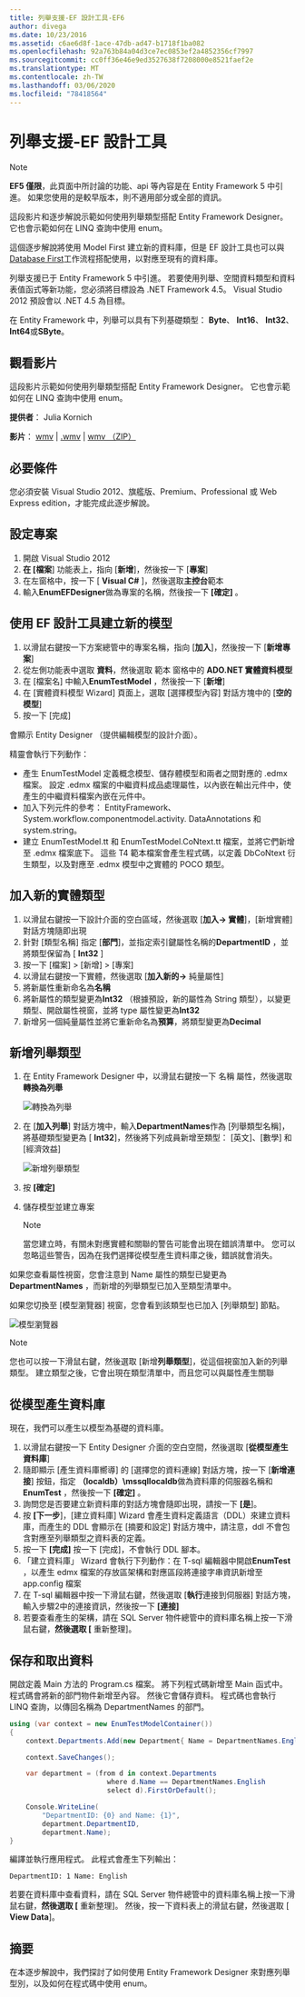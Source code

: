 ```yaml
---
title: 列舉支援-EF 設計工具-EF6
author: divega
ms.date: 10/23/2016
ms.assetid: c6ae6d8f-1ace-47db-ad47-b1718f1ba082
ms.openlocfilehash: 92a763b84a04d3ce7ec0853ef2a4852356cf7997
ms.sourcegitcommit: cc0ff36e46e9ed3527638f7208000e8521faef2e
ms.translationtype: MT
ms.contentlocale: zh-TW
ms.lasthandoff: 03/06/2020
ms.locfileid: "78418564"
---
```

# <a name="enum-support---ef-designer"></a>列舉支援-EF 設計工具
> [!NOTE]
> **EF5 僅限**，此頁面中所討論的功能、api 等內容是在 Entity Framework 5 中引進。 如果您使用的是較早版本，則不適用部分或全部的資訊。

這段影片和逐步解說示範如何使用列舉類型搭配 Entity Framework Designer。 它也會示範如何在 LINQ 查詢中使用 enum。

這個逐步解說將使用 Model First 建立新的資料庫，但是 EF 設計工具也可以與[Database First](~/ef6/modeling/designer/workflows/database-first.md)工作流程搭配使用，以對應至現有的資料庫。

列舉支援已于 Entity Framework 5 中引進。 若要使用列舉、空間資料類型和資料表值函式等新功能，您必須將目標設為 .NET Framework 4.5。 Visual Studio 2012 預設會以 .NET 4.5 為目標。

在 Entity Framework 中，列舉可以具有下列基礎類型： **Byte**、 **Int16**、 **Int32**、 **Int64**或**SByte**。

## <a name="watch-the-video"></a>觀看影片
這段影片示範如何使用列舉類型搭配 Entity Framework Designer。 它也會示範如何在 LINQ 查詢中使用 enum。

**提供者**： Julia Kornich

**影片**： [wmv](https://download.microsoft.com/download/0/7/A/07ADECC9-7893-415D-9F20-8B97D46A37EC/HDI-ITPro-MSDN-winvideo-enumwithdesiger.wmv) | [.wmv](https://download.microsoft.com/download/0/7/A/07ADECC9-7893-415D-9F20-8B97D46A37EC/HDI-ITPro-MSDN-mp4video-enumwithdesiger.m4v) | [wmv （ZIP）](https://download.microsoft.com/download/0/7/A/07ADECC9-7893-415D-9F20-8B97D46A37EC/HDI-ITPro-MSDN-winvideo-enumwithdesiger.zip)

## <a name="pre-requisites"></a>必要條件

您必須安裝 Visual Studio 2012、旗艦版、Premium、Professional 或 Web Express edition，才能完成此逐步解說。

## <a name="set-up-the-project"></a>設定專案

1.  開啟 Visual Studio 2012
2.  **在 [檔案**] 功能表上，指向 [**新增**]，然後按一下 [**專案**]
3.  在左窗格中，按一下 [ **Visual C\#** ]，然後選取**主控台**範本
4.  輸入**EnumEFDesigner**做為專案的名稱，然後按一下 **[確定]** 。

## <a name="create-a-new-model-using-the-ef-designer"></a>使用 EF 設計工具建立新的模型

1.  以滑鼠右鍵按一下方案總管中的專案名稱，指向 [**加入**]，然後按一下 [**新增專案**]
2.  從左側功能表中選取 **資料**，然後選取 範本 窗格中的  **ADO.NET 實體資料模型**
3.  在 [檔案名] 中輸入**EnumTestModel** ，然後按一下 [**新增**]
4.  在 [實體資料模型 Wizard] 頁面上，選取 [選擇模型內容] 對話方塊中的 [**空的模型**]
5.  按一下 [完成]

會顯示 Entity Designer （提供編輯模型的設計介面）。

精靈會執行下列動作：

-   產生 EnumTestModel 定義概念模型、儲存體模型和兩者之間對應的 .edmx 檔案。 設定 .edmx 檔案的中繼資料成品處理屬性，以內嵌在輸出元件中，使產生的中繼資料檔案內嵌在元件中。
-   加入下列元件的參考： EntityFramework、System.workflow.componentmodel.activity. DataAnnotations 和 system.string。
-   建立 EnumTestModel.tt 和 EnumTestModel.CoNtext.tt 檔案，並將它們新增至 .edmx 檔案底下。 這些 T4 範本檔案會產生程式碼，以定義 DbCoNtext 衍生類型，以及對應至 .edmx 模型中之實體的 POCO 類型。

## <a name="add-a-new-entity-type"></a>加入新的實體類型

1.  以滑鼠右鍵按一下設計介面的空白區域，然後選取 [**加入-&gt; 實體**]，[新增實體] 對話方塊隨即出現
2.  針對 [類型名稱] 指定 [**部門**]，並指定索引鍵屬性名稱的**DepartmentID** ，並將類型保留為 [ **Int32** ]
3.  按一下 [檔案] &gt; [新增] &gt; [專案]
4.  以滑鼠右鍵按一下實體，然後選取 [**加入新的-&gt;** 純量屬性]
5.  將新屬性重新命名為**名稱**
6.  將新屬性的類型變更為**Int32** （根據預設，新的屬性為 String 類型），以變更類型、開啟屬性視窗，並將 type 屬性變更為**Int32**
7.  新增另一個純量屬性並將它重新命名為**預算**，將類型變更為**Decimal**

## <a name="add-an-enum-type"></a>新增列舉類型

1.  在 Entity Framework Designer 中，以滑鼠右鍵按一下 名稱 屬性，然後選取 **轉換為列舉**

    ![轉換為列舉](~/ef6/media/converttoenum.png)

2.  在 [**加入列舉**] 對話方塊中，輸入**DepartmentNames**作為 [列舉類型名稱]，將基礎類型變更為 [ **Int32**]，然後將下列成員新增至類型： [英文]、[數學] 和 [經濟效益]

    ![新增列舉類型](~/ef6/media/addenumtype.png)

3.  按 **[確定]**
4.  儲存模型並建立專案
    > [!NOTE]
    > 當您建立時，有關未對應實體和關聯的警告可能會出現在錯誤清單中。 您可以忽略這些警告，因為在我們選擇從模型產生資料庫之後，錯誤就會消失。

如果您查看屬性視窗，您會注意到 Name 屬性的類型已變更為**DepartmentNames** ，而新增的列舉類型已加入至類型清單中。

如果您切換至 [模型瀏覽器] 視窗，您會看到該類型也已加入 [列舉類型] 節點。

![模型瀏覽器](~/ef6/media/modelbrowser.png)

>[!NOTE]
> 您也可以按一下滑鼠右鍵，然後選取 [新增**列舉類型**]，從這個視窗加入新的列舉類型。 建立類型之後，它會出現在類型清單中，而且您可以與屬性產生關聯

## <a name="generate-database-from-model"></a>從模型產生資料庫

現在，我們可以產生以模型為基礎的資料庫。

1.  以滑鼠右鍵按一下 Entity Designer 介面的空白空間，然後選取 [**從模型產生資料庫**]
2.  隨即顯示 [產生資料庫嚮導] 的 [選擇您的資料連線] 對話方塊，按一下 [**新增連接**] 按鈕，指定 **（localdb）\\mssqllocaldb**做為資料庫的伺服器名稱和**EnumTest** ，然後按一下 **[確定]** 。
3.  詢問您是否要建立新資料庫的對話方塊會隨即出現，請按一下 **[是**]。
4.  按 **[下一步**]，[建立資料庫] Wizard 會產生資料定義語言（DDL）來建立資料庫，而產生的 DDL 會顯示在 [摘要和設定] 對話方塊中，請注意，ddl 不會包含對應至列舉類型之資料表的定義。
5.  按一下 **[完成]** 按一下 [完成]，不會執行 DDL 腳本。
6.  「建立資料庫」 Wizard 會執行下列動作：在 T-sql 編輯器中開啟**EnumTest** ，以產生 edmx 檔案的存放區架構和對應區段將連接字串資訊新增至 app.config 檔案
7.  在 T-sql 編輯器中按一下滑鼠右鍵，然後選取 [**執行**連接到伺服器] 對話方塊，輸入步驟2中的連接資訊，然後按一下 **[連接]**
8.  若要查看產生的架構，請在 SQL Server 物件總管中的資料庫名稱上按一下滑鼠右鍵，**然後選取 [** 重新整理]。

## <a name="persist-and-retrieve-data"></a>保存和取出資料

開啟定義 Main 方法的 Program.cs 檔案。 將下列程式碼新增至 Main 函式中。 程式碼會將新的部門物件新增至內容。 然後它會儲存資料。 程式碼也會執行 LINQ 查詢，以傳回名稱為 DepartmentNames 的部門。

``` csharp
using (var context = new EnumTestModelContainer())
{
    context.Departments.Add(new Department{ Name = DepartmentNames.English });

    context.SaveChanges();

    var department = (from d in context.Departments
                        where d.Name == DepartmentNames.English
                        select d).FirstOrDefault();

    Console.WriteLine(
        "DepartmentID: {0} and Name: {1}",
        department.DepartmentID,  
        department.Name);
}
```

編譯並執行應用程式。 此程式會產生下列輸出：

```console
DepartmentID: 1 Name: English
```

若要在資料庫中查看資料，請在 SQL Server 物件總管中的資料庫名稱上按一下滑鼠右鍵，**然後選取 [** 重新整理]。 然後，按一下資料表上的滑鼠右鍵，然後選取 [ **View Data**]。

## <a name="summary"></a>摘要

在本逐步解說中，我們探討了如何使用 Entity Framework Designer 來對應列舉型別，以及如何在程式碼中使用 enum。 
